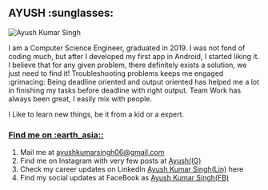 <h2 align="left" >
    AYUSH :sunglasses:
</h2>
<img src="https://i.postimg.cc/yN1m9SwS/Screenshot-from-2020-08-06-22-02-31.png" title="Ayush Kumar Singh">
<p>I am a Computer Science Engineer, graduated in 2019. I was not fond of coding much, but after I developed my first app in Android, I started liking it. I believe that for any given problem, there definitely exists a solution, we just need to find it! Troubleshooting problems keeps me engaged :grimacing: Being deadline oriented and output oriented has helped me a lot in finishing my tasks before deadline with right output. Team Work has always been great, I easily mix with people.</p>
<p>I Like to learn new things, be it from a kid or a expert.</p>

<h3>
    <u>Find me on :earth_asia::</u>  
</h3>
<p>
    <ol>
        <li>Mail me at <a href="https://mail.google.com/mail/?view=cm&fs=1&tf=1&to=ayushkumarsingh06@gmail.com" target="_blank" rel="noopener noreferrer">ayushkumarsingh06@gmail.com</a></li>
        <li>Find me on Instagram with very few posts at <a href="https://www.instagram.com/ayushkumar.singh.7967/" target="_blank">Ayush(IG)</a></li>
        <li>Check my career updates on LinkedIn <a href="https://www.linkedin.com/in/ayushkumarsingh06" target="_blank">Ayush Kumar Singh(Lin)</a> here</li>
        <li>Find my social updates at FaceBook as <a href="https://www.facebook.com/ayushkumar.singh.7967" target="_blank">Ayush Kumar Singh(FB)</a></li>
    </ol>
</p>
